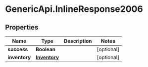 # GenericApi.InlineResponse2006

## Properties

Name | Type | Description | Notes
------------ | ------------- | ------------- | -------------
**success** | **Boolean** |  | [optional] 
**inventory** | [**Inventory**](Inventory.md) |  | [optional] 


